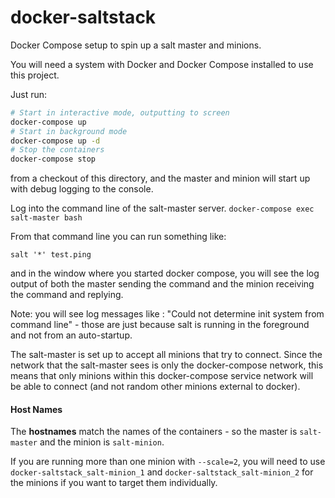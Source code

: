 # docker-saltstack
Docker Compose setup to spin up a salt master and minions.

You will need a system with Docker and Docker Compose installed to use this project.

Just run:

```bash
# Start in interactive mode, outputting to screen
docker-compose up
# Start in background mode
docker-compose up -d
# Stop the containers
docker-compose stop

```

from a checkout of this directory, and the master and minion will start up with debug logging to the console.

Log into the command line of the salt-master server.
`docker-compose exec salt-master bash`

From that command line you can run something like:

`salt '*' test.ping`

and in the window where you started docker compose, you will see the log output of both the master sending the command and the minion receiving the command and replying.

Note: you will see log messages like : "Could not determine init system from command line" - those are just because salt is running in the foreground and not from an auto-startup.

The salt-master is set up to accept all minions that try to connect.  Since the network that the salt-master sees is only the docker-compose network, this means that only minions within this docker-compose service network will be able to connect (and not random other minions external to docker).

#### Host Names
The **hostnames** match the names of the containers - so the master is `salt-master` and the minion is `salt-minion`.

If you are running more than one minion with `--scale=2`, you will need to use `docker-saltstack_salt-minion_1` and `docker-saltstack_salt-minion_2` for the minions if you want to target them individually.
